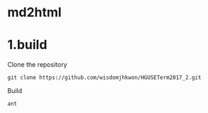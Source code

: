 # md2html

# 1.build

Clone the repository

    git clone https://github.com/wisdomjhkwon/HGUSETerm2017_2.git
    
Build

    ant
    
